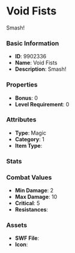 # Void Fists

Smash!

### Basic Information

- **ID**: 9902336
- **Name**: Void Fists
- **Description**: Smash!

### Properties

- **Bonus**: 0
- **Level Requirement**: 0

### Attributes

- **Type**: Magic
- **Category**: 1
- **Item Type**: 

### Stats


### Combat Values

- **Min Damage**: 2
- **Max Damage**: 10
- **Critical**: 5
- **Resistances**: 

### Assets

- **SWF File**: 
- **Icon**: 

